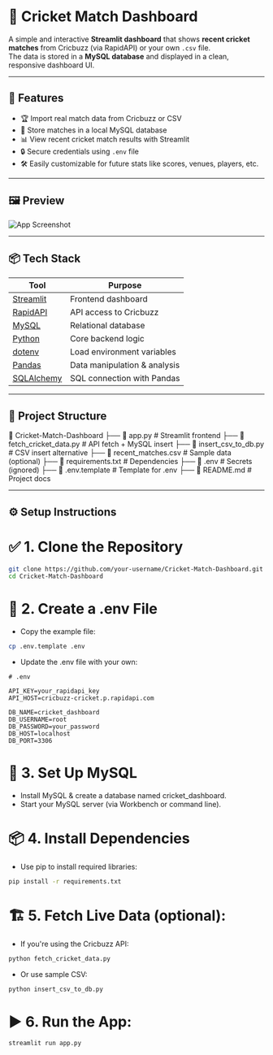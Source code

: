 # 🏏 Cricket Match Dashboard

A simple and interactive **Streamlit dashboard** that shows **recent cricket matches** from Cricbuzz (via RapidAPI) or your own `.csv` file.  
The data is stored in a **MySQL database** and displayed in a clean, responsive dashboard UI.

---

## 🚀 Features

- 🏆 Import real match data from Cricbuzz or CSV
- 💾 Store matches in a local MySQL database
- 📊 View recent cricket match results with Streamlit
- 🔒 Secure credentials using `.env` file
- 🛠 Easily customizable for future stats like scores, venues, players, etc.

---

## 🖼 Preview

![App Screenshot](https://github.com/user-attachments/assets/97934877-2321-4e43-ac2d-61fc12f50305) 

---

## 📦 Tech Stack

| Tool                                              | Purpose                        |
| ------------------------------------------------- | ------------------------------ |
| [Streamlit](https://streamlit.io)                 | Frontend dashboard             |
| [RapidAPI](https://rapidapi.com)                  | API access to Cricbuzz         |
| [MySQL](https://www.mysql.com/)                   | Relational database            |
| [Python](https://python.org)                      | Core backend logic             |
| [dotenv](https://pypi.org/project/python-dotenv/) | Load environment variables     |
| [Pandas](https://pandas.pydata.org/)              | Data manipulation & analysis   |
| [SQLAlchemy](https://www.sqlalchemy.org/)         | SQL connection with Pandas     |

---

## 📁 Project Structure

📁 Cricket-Match-Dashboard
├── 📄 app.py                    # Streamlit frontend
├── 📄 fetch_cricket_data.py     # API fetch + MySQL insert
├── 📄 insert_csv_to_db.py       # CSV insert alternative
├── 📄 recent_matches.csv        # Sample data (optional)
├── 📄 requirements.txt          # Dependencies
├── 📄 .env                      # Secrets (ignored)
├── 📄 .env.template             # Template for .env
├── 📄 README.md                 # Project docs


---

## ⚙️ Setup Instructions

# ✅ 1. Clone the Repository

```bash
git clone https://github.com/your-username/Cricket-Match-Dashboard.git
cd Cricket-Match-Dashboard
```
# 🔐 2. Create a .env File

- Copy the example file:

```bash
cp .env.template .env
```

- Update the .env file with your own:

```env
# .env

API_KEY=your_rapidapi_key
API_HOST=cricbuzz-cricket.p.rapidapi.com

DB_NAME=cricket_dashboard
DB_USERNAME=root
DB_PASSWORD=your_password
DB_HOST=localhost
DB_PORT=3306

```

# 🐬 3. Set Up MySQL
- Install MySQL & create a database named cricket_dashboard.
- Start your MySQL server (via Workbench or command line).

# 📦 4. Install Dependencies
- Use pip to install required libraries:

```bash
pip install -r requirements.txt
```

# 🏗️ 5. Fetch Live Data (optional):

- If you're using the Cricbuzz API:

```bash
python fetch_cricket_data.py
```

- Or use sample CSV:

```bash
python insert_csv_to_db.py
```

# ▶️ 6. Run the App:

```bash
streamlit run app.py
```

